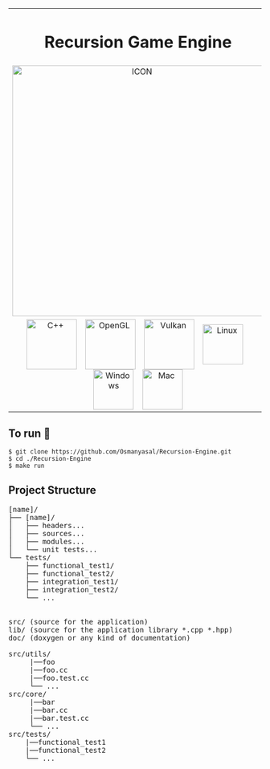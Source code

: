 <table align="center">
    <tr>
        <td align="center">
            <h1 align="center">Recursion Game Engine</h1> 
        </td>
    </tr>
    <tr align="center">
        <td><img align="center" alt="ICON" width="500" height="500" src="https://github.com/Osmanyasal/Recursion-Engine/assets/22853419/43181e63-15a4-49d3-98a7-c059f6e34765" /></td>
    </tr>
    <tr>
        <td> 
                <div align="center">
                    <img align="center" alt="C++" width="100px" src="https://github.com/Osmanyasal/Recursion-Engine/assets/22853419/f79dfb8b-ec5e-43a9-b3ec-7db4555b54e0" />
                    &nbsp;&nbsp;
                    <img align="center" alt="OpenGL" width="100px" src="https://github.com/Osmanyasal/Recursion-Engine/assets/22853419/0564acaf-05a8-485d-b417-48a5c37729ab" />
                    &nbsp;&nbsp;
                    <img align="center" alt="Vulkan" width="100px" src="https://github.com/Osmanyasal/Recursion-Engine/assets/22853419/5272de0b-83b4-4c8a-a2a7-97d25bd1cd96" /> 
                    &nbsp;&nbsp;
                    <img align="center" alt="Linux" width="80" src="https://github.com/Osmanyasal/Recursion-Engine/assets/22853419/693cca66-0ecf-451f-94f8-082289456480" />
                    &nbsp;&nbsp;
                    <img align="center" alt="Windows" width="80" src="https://github.com/Osmanyasal/Recursion-Engine/assets/22853419/c1717d00-63d2-426f-a648-18a2d618f849" />
                    &nbsp;&nbsp;
                    <img align="center" alt="Mac" width="80" src="https://github.com/Osmanyasal/Recursion-Engine/assets/22853419/a635c69d-cc34-46df-a0ed-de5771609a4d" />
                </div>
        </td> 
    </tr>
</table>  



## To run 🚀 <br>
```console
$ git clone https://github.com/Osmanyasal/Recursion-Engine.git
$ cd ./Recursion-Engine
$ make run
```

## Project Structure
<pre>
[name]/
├── [name]/
│   ├── headers...
│   ├── sources...
│   ├── modules...
│   └── unit tests...
└── tests/
    ├── functional_test1/
    ├── functional_test2/
    ├── integration_test1/
    ├── integration_test2/
    └── ...

     
src/ (source for the application)
lib/ (source for the application library *.cpp *.hpp)
doc/ (doxygen or any kind of documentation)

src/utils/
     |──foo
     |──foo.cc
     |──foo.test.cc
     └── ...
src/core/
     |──bar
     |──bar.cc
     |──bar.test.cc
     └── ...
src/tests/
    |──functional_test1
    |──functional_test2
    └── ...
</pre>


